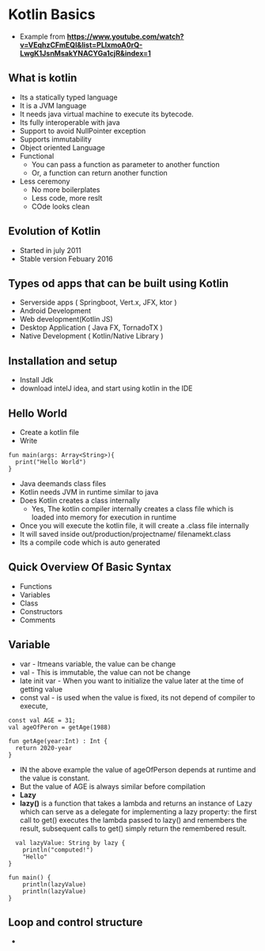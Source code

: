 # Kotlin Basics
- Example from **https://www.youtube.com/watch?v=VEqhzCFmEQI&list=PLlxmoA0rQ-LwgK1JsnMsakYNACYGa1cjR&index=1**
## What is kotlin
- Its a statically typed language
- It is a JVM language
- It needs java virtual machine to execute its bytecode.
- Its fully interoperable with java
- Support to avoid NullPointer exception
- Supports immutability
- Object oriented Language
- Functional
  - You can pass a function as parameter to another function
  - Or, a function can return another function
- Less ceremony
  - No more boilerplates
  - Less code, more reslt
  - COde looks clean

## Evolution of Kotlin
- Started in july 2011
- Stable version Febuary 2016
## Types od apps that can be built using Kotlin
- Serverside apps ( Springboot, Vert.x, JFX, ktor )
- Android Development
- Web development(Kotlin JS)
- Desktop Application ( Java FX, TornadoTX )
- Native Development  ( Kotlin/Native Library )
## Installation and setup
- Install Jdk
- download intelJ idea, and start using kotlin in the IDE

## Hello World
- Create a kotlin file 
- Write
```
fun main(args: Array<String>){
  print("Hello World")
}
```
- Java deemands class files
- Kotlin needs JVM in runtime similar to java
- Does Kotlin creates a class internally
  - Yes, The kotlin compiler internally creates a class file which is loaded into memory for execution in runtime
- Once you will execute the kotlin file, it will create a .class file internally
- It will saved inside out/production/projectname/ filenamekt.class
- Its a compile code which is auto generated

## Quick Overview Of Basic Syntax
- Functions
- Variables
- Class
- Constructors
- Comments

## Variable
- var - Itmeans variable, the value can be change
- val - This is immutable, the value can not be change
- late init var - When you want to initialize the value later at the time of getting value
- const val - is used when the value is fixed, its not depend of compiler to execute, 
```
const val AGE = 31;
val ageOfPeron = getAge(1988)

fun getAge(year:Int) : Int {
  return 2020-year
}
```
- IN the above example the value of ageOfPerson depends at runtime and the value is constant.
- But the value of AGE is always similar before compilation
- **Lazy**
- **lazy()** is a function that takes a lambda and returns an instance of Lazy<T> which can serve as a delegate for implementing a lazy property: the first call to get() executes the lambda passed to lazy() and remembers the result, subsequent calls to get() simply return the remembered result.
```
  val lazyValue: String by lazy {
    println("computed!")
    "Hello"
}

fun main() {
    println(lazyValue)
    println(lazyValue)
}
```  

## Loop and control structure
- 
